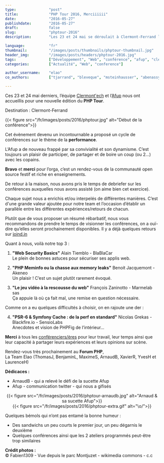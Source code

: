 ```yaml
---
type:               "post"
title:              "PHP Tour 2016, Merciiiiii"
date:               "2016-05-27"
publishdate:        "2016-05-27"
draft:              false
slug:               "phptour-2016"
description:        "Les 23 et 24 mai se déroulait à Clermont-Ferrand le PHP Tour 2016. Pour l'occasion l'Afup et Clermont'ech ont à nouveau réuni la communauté open source PHP."

language:           "fr"
thumbnail:          "/images/posts/thumbnails/phptour-thumbnail.jpg"
header_img:         "/images/posts/headers/phptour-2016.jpg"
tags:               ["Développement", "Web", "conférence", "afup", "clermont'ech"]
categories:         ["Actualité", "Web", "conference"]

author_username:    "elao"
co_authors:         ["tjarrand", "bleveque", "msteinhausser", "abenassy", "xroldo", "yheitz", "lhoizey", "rchalas"]

---
```


Ces 23 et 24 mai derniers, l’équipe [Clermont'ech](http://clermontech.org/) et l’[Afup](http://afup.org/pages/site/) nous ont accueillis pour une nouvelle édition du **PHP&nbsp;Tour**.<!--more-->

Destination :  Clermont-Ferrand

{{< figure src="/fr/images/posts/2016/phptour.jpg" alt="Début de la conférence">}}

Cet évènement devenu un incontournable a proposé un cycle de conférences sur le thème de la **performance**.

L’Afup a de nouveau frappé par sa convivialité et son dynamisme. C’est toujours un plaisir de participer, de partager et de boire un coup (ou 2...) avec les copains.

**Bravo** et **merci** pour l’orga, c’est un rendez-vous de la communauté open source festif et riche en enseignements.

De retour à la maison, nous avons pris le temps de debriefer sur les conférences auxquelles nous avons assisté (on aime bien cet exercice).

Chaque sujet nous a enrichis et/ou interpelés de différentes manières. C’est d'une grande valeur ajoutée pour notre team et l’occasion d’établir un parallèle entre les différentes expériences/retours de chacun.

Plutôt que de vous proposer un résumé rébarbatif, nous vous recommandons de prendre le temps de visionner les conférences, on a ouï-dire qu’elles seront prochainement disponibles.
Il y a déjà quelques retours sur [joind.in](https://joind.in/event/php-tour-clermont-ferrand-2016)

Quant à nous, voilà notre top 3 :

1. **"Web Security Basics"** Alain Tiemblo - BlaBlaCar  
Le plein de bonnes astuces pour sécuriser ses applis web.

1. **"PHP Meminfo ou la chasse aux memory leaks"** Benoit Jacquemont - Akeneo  
Un plaisir ! C’est un sujet plutôt rarement évoqué.

1. **"Le jeu vidéo à la rescousse du web"** François Zaninotto - Marmelab sas  
Ça appuie là où ça fait mal, une remise en question nécessaire.

  Comme on a eu quelques difficultés à choisir, on en rajoute une der :

<ol start="4">
  <li><strong>"PSR-6 & Symfony Cache : de la perf en standard"</strong> Nicolas Grekas - Blackfire.io - SensioLabs<br />
Anecdotes et vision de PHPFig de l’intérieur...
</li></ol>

**Merci** à tous les [conférenciers/ères](http://event.afup.org/php-tour-2016/programme/) pour leur travail, leur temps ainsi que leur capacité à partager leurs expériences et leurs opinions sur scène.

Rendez-vous très prochainement au **Forum PHP**,  
La Team Elao (ThomasJ, BenjaminL, MaximeS, ArnaudB, XavierR, YvesH et LaurenceH)

**Dédicaces :**

- ArnaudB - qui a relevé le défi de la sucette Afup
- Afup - communication twitter - qui nous a gifisés

<div class="row" style="text-align: center">
    <div class="col-lg-6 col-md-6 col-sm-6 col-xs-6">
        {{< figure src="/fr/images/posts/2016/phptour-arnaudb.jpg" alt="Arnaud & sa sucette Afup">}}
    </div>
    <div class="col-lg-6 col-md-6 col-sm-6 col-xs-6">
        {{< figure src="/fr/images/posts/2016/phptour-extra.gif" alt="\o/">}}
    </div>
</div>

Quelques bémols qui n’ont pas entamé la bonne humeur :

- Des sandwichs un peu courts le premier jour, un peu dégarnis le deuxième
- Quelques conférences ainsi que les 2 ateliers programmés peut-être trop similaires

**Crédit photos :**  
© Fabien1309 - Vue depuis le parc Montjuzet - wikimedia commons - c.c  
